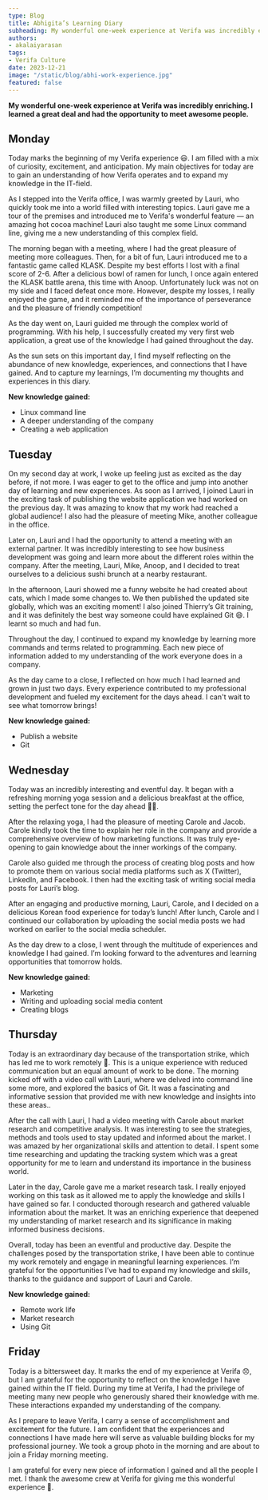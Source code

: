 ```yaml
---
type: Blog
title: Abhigita’s Learning Diary
subheading: My wonderful one-week experience at Verifa was incredibly enriching. I learned a great deal and had the opportunity to meet awesome people.
authors:
- akalaiyarasan
tags:
- Verifa Culture
date: 2023-12-21
image: "/static/blog/abhi-work-experience.jpg"
featured: false
---
```


**My wonderful one-week experience at Verifa was incredibly enriching. I learned a great deal and had the opportunity to meet awesome people.**

## Monday

Today marks the beginning of my Verifa experience 😃. I am filled with a mix of curiosity, excitement, and anticipation. My main objectives for today are to gain an understanding of how Verifa operates and to expand my knowledge in the IT-field.

As I stepped into the Verifa office, I was warmly greeted by Lauri, who quickly took me into a world filled with interesting topics. Lauri gave me a tour of the premises and introduced me to Verifa's wonderful feature — an amazing hot cocoa machine! Lauri also taught me some Linux command line, giving me a new understanding of this complex field.

The morning began with a meeting, where I had the great pleasure of meeting more colleagues. Then, for a bit of fun, Lauri introduced me to a fantastic game called KLASK. Despite my best efforts I lost with a final score of 2-6. After a delicious bowl of ramen for lunch, I once again entered the KLASK battle arena, this time with Anoop. Unfortunately luck was not on my side and I faced defeat once more. However, despite my losses, I really enjoyed the game, and it reminded me of the importance of perseverance and the pleasure of friendly competition!

As the day went on, Lauri guided me through the complex world of programming. With his help, I successfully created my very first web application, a great use of the knowledge I had gained throughout the day.

As the sun sets on this important day, I find myself reflecting on the abundance of new knowledge, experiences, and connections that I have gained. And to capture my learnings, I’m documenting my thoughts and experiences in this diary.

**New knowledge gained:**

- Linux command line
- A deeper understanding of the company
- Creating a web application

## Tuesday

On my second day at work, I woke up feeling just as excited as the day before, if not more. I was eager to get to the office and jump into another day of learning and new experiences. As soon as I arrived, I joined Lauri in the exciting task of publishing the website application we had worked on the previous day. It was amazing to know that my work had reached a global audience! I also had the pleasure of meeting Mike, another colleague in the office.

Later on, Lauri and I had the opportunity to attend a meeting with an external partner. It was incredibly interesting to see how business development was going and learn more about the different roles within the company. After the meeting, Lauri, Mike, Anoop, and I decided to treat ourselves to a delicious sushi brunch at a nearby restaurant.

In the afternoon, Lauri showed me a funny website he had created about cats, which I made some changes to. We then published the updated site globally, which was an exciting moment! I also joined Thierry’s Git training, and it was definitely the best way someone could have explained Git 😄. I learnt so much and had fun.

Throughout the day, I continued to expand my knowledge by learning more commands and terms related to programming. Each new piece of information added to my understanding of the work everyone does in a company.

As the day came to a close, I reflected on how much I had learned and grown in just two days. Every experience contributed to my professional development and fueled my excitement for the days ahead. I can't wait to see what tomorrow brings!

**New knowledge gained:**

- Publish a website
- Git

## Wednesday

Today was an incredibly interesting and eventful day. It began with a refreshing morning yoga session and a delicious breakfast at the office, setting the perfect tone for the day ahead 🧘‍♀️.

After the relaxing yoga, I had the pleasure of meeting Carole and Jacob. Carole kindly took the time to explain her role in the company and provide a comprehensive overview of how marketing functions. It was truly eye-opening to gain knowledge about the inner workings of the company.

Carole also guided me through the process of creating blog posts and how to promote them on various social media platforms such as X (Twitter), LinkedIn, and Facebook. I then had the exciting task of writing social media posts for Lauri’s blog.

After an engaging and productive morning, Lauri, Carole, and I decided on a delicious Korean food experience for today’s lunch! After lunch, Carole and I continued our collaboration by uploading the social media posts we had worked on earlier to the social media scheduler.

As the day drew to a close, I went through the multitude of experiences and knowledge I had gained. I’m looking forward to the adventures and learning opportunities that tomorrow holds.

**New knowledge gained:**

- Marketing
- Writing and uploading social media content
- Creating blogs

## Thursday

Today is an extraordinary day because of the transportation strike, which has led me to work remotely 💼. This is a unique experience with reduced communication but an equal amount of work to be done. The morning kicked off with a video call with Lauri, where we delved into command line some more, and explored the basics of Git. It was a fascinating and informative session that provided me with new knowledge and insights into these areas..

After the call with Lauri, I had a video meeting with Carole about market research and competitive analysis. It was interesting to see the strategies, methods and tools used to stay updated and informed about the market. I was amazed by her organizational skills and attention to detail. I spent some time researching and updating the tracking system which was a great opportunity for me to learn and understand its importance in the business world.

Later in the day, Carole gave me a market research task. I really enjoyed working on this task as it allowed me to apply the knowledge and skills I have gained so far. I conducted thorough research and gathered valuable information about the market. It was an enriching experience that deepened my understanding of market research and its significance in making informed business decisions.

Overall, today has been an eventful and productive day. Despite the challenges posed by the transportation strike, I have been able to continue my work remotely and engage in meaningful learning experiences. I’m grateful for the opportunities I’ve had to expand my knowledge and skills, thanks to the guidance and support of Lauri and Carole.

**New knowledge gained:**

- Remote work life
- Market research
- Using Git

## Friday

Today is a bittersweet day. It marks the end of my experience at Verifa 😞, but I am grateful for the opportunity to reflect on the knowledge I have gained within the IT field. During my time at Verifa, I had the privilege of meeting many new people who generously shared their knowledge with me. These interactions expanded my understanding of the company.

As I prepare to leave Verifa, I carry a sense of accomplishment and excitement for the future. I am confident that the experiences and connections I have made here will serve as valuable building blocks for my professional journey. We took a group photo in the morning and are about to join a Friday morning meeting.

I am grateful for every new piece of information I gained and all the people I met. I thank the awesome crew at Verifa for giving me this wonderful experience 🙏.
